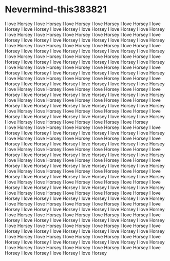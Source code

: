 # Nevermind-this383821
I love Horsey I love Horsey I love Horsey I love Horsey I love Horsey I love Horsey I love Horsey I love Horsey I love Horsey I love Horsey I love Horsey I love Horsey I love Horsey  I love Horsey I love Horsey I love Horsey I love Horsey I love Horsey I love Horsey I love Horsey I love Horsey I love Horsey I love Horsey I love Horsey I love Horsey I love Horsey  I love Horsey I love Horsey I love Horsey I love Horsey I love Horsey I love Horsey I love Horsey I love Horsey I love Horsey I love Horsey I love Horsey I love Horsey I love Horsey  I love Horsey I love Horsey I love Horsey I love Horsey I love Horsey I love Horsey I love Horsey I love Horsey I love Horsey I love Horsey I love Horsey I love Horsey I love Horsey  I love Horsey I love Horsey I love Horsey I love Horsey I love Horsey I love Horsey I love Horsey I love Horsey I love Horsey I love Horsey I love Horsey I love Horsey I love Horsey  I love Horsey I love Horsey I love Horsey I love Horsey I love Horsey I love Horsey I love Horsey I love Horsey I love Horsey I love Horsey I love Horsey I love Horsey I love Horsey  I love Horsey I love Horsey I love Horsey I love Horsey I love Horsey I love Horsey I love Horsey I love Horsey I love Horsey I love Horsey I love Horsey I love Horsey I love Horsey  I love Horsey I love Horsey I love Horsey I love Horsey I love Horsey I love Horsey I love Horsey I love Horsey I love Horsey I love Horsey I love Horsey I love Horsey I love Horsey  
I love Horsey I love Horsey I love Horsey I love Horsey I love Horsey I love Horsey I love Horsey I love Horsey I love Horsey I love Horsey I love Horsey I love Horsey I love Horsey  I love Horsey I love Horsey I love Horsey I love Horsey I love Horsey I love Horsey I love Horsey I love Horsey I love Horsey I love Horsey I love Horsey I love Horsey I love Horsey  I love Horsey I love Horsey I love Horsey I love Horsey I love Horsey I love Horsey I love Horsey I love Horsey I love Horsey I love Horsey I love Horsey I love Horsey I love Horsey  I love Horsey I love Horsey I love Horsey I love Horsey I love Horsey I love Horsey I love Horsey I love Horsey I love Horsey I love Horsey I love Horsey I love Horsey I love Horsey  I love Horsey I love Horsey I love Horsey I love Horsey I love Horsey I love Horsey I love Horsey I love Horsey I love Horsey I love Horsey I love Horsey I love Horsey I love Horsey  I love Horsey I love Horsey I love Horsey I love Horsey I love Horsey I love Horsey I love Horsey I love Horsey I love Horsey I love Horsey I love Horsey I love Horsey I love Horsey  I love Horsey I love Horsey I love Horsey I love Horsey I love Horsey I love Horsey I love Horsey I love Horsey I love Horsey I love Horsey I love Horsey I love Horsey I love Horsey  I love Horsey I love Horsey I love Horsey I love Horsey I love Horsey I love Horsey I love Horsey I love Horsey I love Horsey I love Horsey I love Horsey I love Horsey I love Horsey  I love Horsey I love Horsey I love Horsey I love Horsey I love Horsey I love Horsey I love Horsey I love Horsey I love Horsey I love Horsey I love Horsey I love Horsey I love Horsey  I love Horsey I love Horsey I love Horsey I love Horsey I love Horsey I love Horsey I love Horsey I love Horsey I love Horsey I love Horsey I love Horsey I love Horsey I love Horsey  
